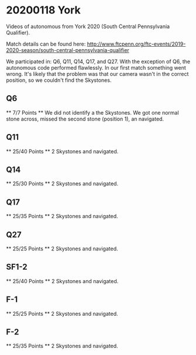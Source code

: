 # 20200118 York
Videos of autonomous from York 2020 (South Central Pennsylvania Qualifier).

Match details can be found here: http://www.ftcpenn.org/ftc-events/2019-2020-season/south-central-pennsylvania-qualifier

We participated in: Q6, Q11, Q14, Q17, and Q27.
With the exception of Q6, the autonomous code performed flawlessly.
In our first match something went wrong. It's likely that the problem
was that our camera wasn't in the correct position, so we couldn't 
find the Skystones.

## Q6
** 7/7 Points ** We did not identify a the Skystones. We got one normal stone across, missed the second stone (position 1), an navigated.

## Q11
** 25/40 Points ** 2 Skystones and navigated.

## Q14
** 25/30 Points ** 2 Skystones and navigated.

## Q17
** 25/35 Points ** 2 Skystones and navigated.

## Q27
** 25/25 Points ** 2 Skystones and navigated.

## SF1-2
** 25/40 Points ** 2 Skystones and navigated.

## F-1
** 25/25 Points ** 2 Skystones and navigated.

## F-2
** 25/35 Points ** 2 Skystones and navigated.


